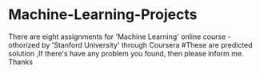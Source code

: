 # Machine-Learning-Projects
There are eight assignments for 'Machine Learning' online course - othorized by 'Stanford University' through Coursera
#These are predicted solution ,If there's have any problem you found, then please inform me.
Thanks
